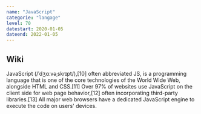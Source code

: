 ```yaml
---
name: "JavaScript"
categorie: "langage"
level: 70
datestart: 2020-01-05
dateend: 2022-01-05
---
```


## Wiki

JavaScript (/ˈdʒɑːvəˌskrɪpt/),[10] often abbreviated JS, is a programming language that is one of the core technologies of the World Wide Web, alongside HTML and CSS.[11] Over 97% of websites use JavaScript on the client side for web page behavior,[12] often incorporating third-party libraries.[13] All major web browsers have a dedicated JavaScript engine to execute the code on users' devices.
